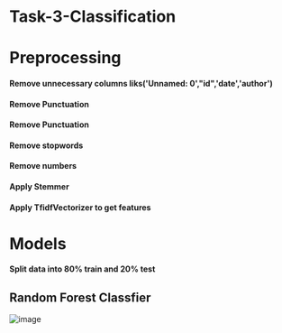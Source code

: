 # Task-3-Classification
# Preprocessing 
#### Remove unnecessary columns liks('Unnamed: 0',"id",'date','author')
#### Remove Punctuation
#### Remove Punctuation
#### Remove stopwords
#### Remove numbers
#### Apply Stemmer
#### Apply TfidfVectorizer to get features
# Models
#### Split data into 80% train and 20% test
## Random Forest Classfier
![image](https://github.com/mohamedali-sc/Task-3-Classification/assets/96593530/c27a193a-5fef-44f8-b198-9243cb02aca2)
